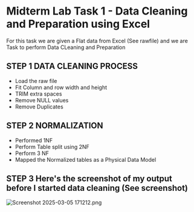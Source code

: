 # Midterm Lab Task 1 - Data Cleaning and Preparation using Excel
For this task we are given a Flat data from Excel (See rawfile) and we are Task to perform Data CLeaning and Preparation

## STEP 1 DATA CLEANING PROCESS
- Load the raw file
- Fit Column and row width and height
- TRIM extra spaces
- Remove NULL values
- Remove Duplicates

## STEP 2 NORMALIZATION 
- Performed 1NF
- Perform Table split using 2NF
- Perform 3 NF
- Mapped the Normalized tables as a Physical Data Model

## STEP 3  Here's the screenshot of my output before I started data cleaning (See screenshot)
![Screenshot 2025-03-05 171212.png]()
